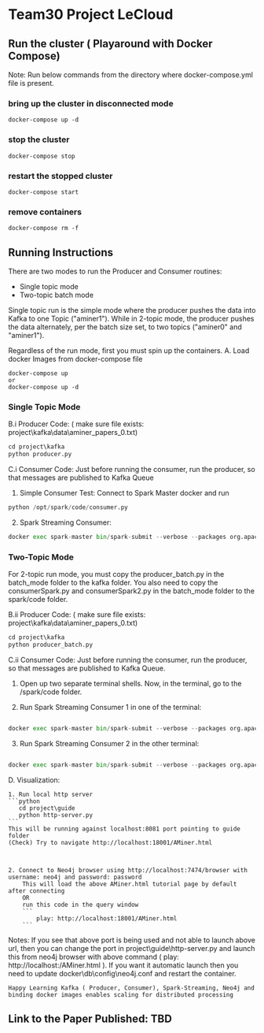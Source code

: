 # Team30 Project LeCloud

## Run the cluster ( Playaround with Docker Compose)
Note: Run below commands from the directory where docker-compose.yml file is present.
### bring up the cluster in disconnected mode
```
docker-compose up -d
```
### stop the cluster
```
docker-compose stop
```
### restart the stopped cluster
```
docker-compose start
```
### remove containers
```
docker-compose rm -f
```

## Running Instructions
There are two modes to run the Producer and Consumer routines:
* Single topic mode 
* Two-topic batch mode

Single topic run is the simple mode where the producer pushes the data into Kafka to one Topic ("aminer1").  While in 2-topic mode, the producer pushes the data alternately, per the batch size set, to two topics ("aminer0" and "aminer1"). 

Regardless of the run mode, first you must spin up the containers.
A. Load docker Images from docker-compose file
```
docker-compose up
or 
docker-compose up -d
```

### Single Topic Mode
B.i Producer Code: 
( make sure file exists: project\kafka\data\aminer_papers_0.txt)

```python
cd project\kafka
python producer.py
```

C.i Consumer Code: 
    Just before running the consumer, run the producer, so that messages are published to Kafka Queue

  1. Simple Consumer Test: Connect to Spark Master docker and run 
  ```python
  python /opt/spark/code/consumer.py
  ```

  2. Spark Streaming Consumer: 
  ```python
  docker exec spark-master bin/spark-submit --verbose --packages org.apache.spark:spark-streaming-kafka-0-8_2.11:2.3.1 --master spark://spark-master:7077 /opt/spark/code/consumerSpark.py
  ```

### Two-Topic Mode
For 2-topic run mode, you must copy the producer_batch.py in the batch_mode folder to the kafka folder.  You also need to copy the consumerSpark.py and consumerSpark2.py in the batch_mode folder to the spark/code folder.

B.ii Producer Code: 
( make sure file exists: project\kafka\data\aminer_papers_0.txt)

```python
cd project\kafka
python producer_batch.py
```

C.ii Consumer Code: 
    Just before running the consumer, run the producer, so that messages are published to Kafka Queue.

  1. Open up two separate terminal shells.  Now, in the terminal, go to the /spark/code folder.
  

  2. Run Spark Streaming Consumer 1 in one of the terminal: 
  ```python
 
  docker exec spark-master bin/spark-submit --verbose --packages org.apache.spark:spark-streaming-kafka-0-8_2.11:2.3.1 --master spark://spark-master:7077  --executor-memory 1g --num-executors 2 --executor-cores 1 --total-executor-cores 2  /opt/spark/code/consumerSpark.py

  ```
  3. Run Spark Streaming Consumer 2 in the other terminal:
  ```python
 
  docker exec spark-master bin/spark-submit --verbose --packages org.apache.spark:spark-streaming-kafka-0-8_2.11:2.3.1 --master spark://spark-master:7077  --executor-memory 1g --num-executors 2 --executor-cores 1 --total-executor-cores 2  /opt/spark/code/consumerSpark2.py

  ```

D.  Visualization:
    
    1. Run local http server
    ```python
       cd project\guide
       python http-server.py
    ```
    This will be running against localhost:8081 port pointing to guide folder
    (Check) Try to navigate http://localhost:18001/AMiner.html

    

    2. Connect to Neo4j browser using http://localhost:7474/browser with username: neo4j and password: password
        This will load the above AMiner.html tutorial page by default after connecting
        OR
        run this code in the query window 
        ```
            play: http://localhost:18001/AMiner.html    
        ```
Notes: If you see that above port is being used and not able to launch above url, then you can change the port in project\guide\http-server.py and launch this from neo4j browser with above command ( play: http://localhost:<port>/AMiner.html ). If you want it automatic launch then you need to update docker\db\config\neo4j.conf and restart the container.
```
Happy Learning Kafka ( Producer, Consumer), Spark-Streaming, Neo4j and binding docker images enables scaling for distributed processing
```

## Link to the Paper Published: TBD